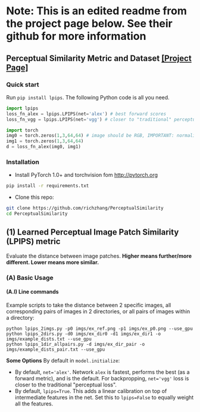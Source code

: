 
# Note: This is an edited readme from the project page below. See their github for more information

## Perceptual Similarity Metric and Dataset [[Project Page]](http://richzhang.github.io/PerceptualSimilarity/)

### Quick start

Run `pip install lpips`. The following Python code is all you need.

```python
import lpips
loss_fn_alex = lpips.LPIPS(net='alex') # best forward scores
loss_fn_vgg = lpips.LPIPS(net='vgg') # closer to "traditional" perceptual loss, when used for optimization

import torch
img0 = torch.zeros(1,3,64,64) # image should be RGB, IMPORTANT: normalized to [-1,1]
img1 = torch.zeros(1,3,64,64)
d = loss_fn_alex(img0, img1)
```

### Installation
- Install PyTorch 1.0+ and torchvision fom http://pytorch.org

```bash
pip install -r requirements.txt
```
- Clone this repo:
```bash
git clone https://github.com/richzhang/PerceptualSimilarity
cd PerceptualSimilarity
```

## (1) Learned Perceptual Image Patch Similarity (LPIPS) metric

Evaluate the distance between image patches. **Higher means further/more different. Lower means more similar.**

### (A) Basic Usage

#### (A.I) Line commands

Example scripts to take the distance between 2 specific images, all corresponding pairs of images in 2 directories, or all pairs of images within a directory:

```
python lpips_2imgs.py -p0 imgs/ex_ref.png -p1 imgs/ex_p0.png --use_gpu
python lpips_2dirs.py -d0 imgs/ex_dir0 -d1 imgs/ex_dir1 -o imgs/example_dists.txt --use_gpu
python lpips_1dir_allpairs.py -d imgs/ex_dir_pair -o imgs/example_dists_pair.txt --use_gpu
```

**Some Options** By default in `model.initialize`:
- By default, `net='alex'`. Network `alex` is fastest, performs the best (as a forward metric), and is the default. For backpropping, `net='vgg'` loss is closer to the traditional "perceptual loss".
- By default, `lpips=True`. This adds a linear calibration on top of intermediate features in the net. Set this to `lpips=False` to equally weight all the features.

